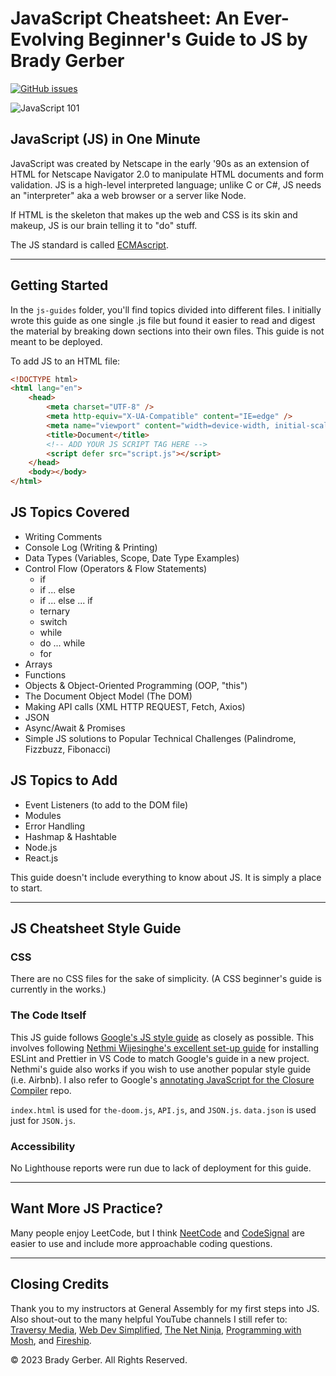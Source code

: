 # JavaScript Cheatsheet: An Ever-Evolving Beginner's Guide to JS by Brady Gerber

[![GitHub issues](https://img.shields.io/github/issues/bg-write/javascript-cheatsheet?style=flat-square)](https://github.com/bg-write/javascript-cheatsheet/issues)

![JavaScript 101](https://doodleipsum.com/700?bg=D96363&i=2950d197771be2105d7d9a91975907bc)

## JavaScript (JS) in One Minute

JavaScript was created by Netscape in the early '90s as an extension of HTML for Netscape Navigator 2.0 to manipulate HTML documents and form validation. JS is a high-level interpreted language; unlike C or C#, JS needs an "interpreter" aka a web browser or a server like Node.

If HTML is the skeleton that makes up the web and CSS is its skin and makeup, JS is our brain telling it to "do" stuff.

The JS standard is called [ECMAscript](https://www.ecma-international.org/publications-and-standards/standards/ecma-262/).

---

## Getting Started

In the `js-guides` folder, you'll find topics divided into different files. I initially wrote this guide as one single .js file but found it easier to read and digest the material by breaking down sections into their own files. This guide is not meant to be deployed.

To add JS to an HTML file:

```html
<!DOCTYPE html>
<html lang="en">
    <head>
        <meta charset="UTF-8" />
        <meta http-equiv="X-UA-Compatible" content="IE=edge" />
        <meta name="viewport" content="width=device-width, initial-scale=1.0" />
        <title>Document</title>
        <!-- ADD YOUR JS SCRIPT TAG HERE -->
        <script defer src="script.js"></script>
    </head>
    <body></body>
</html>
```

## JS Topics Covered

-   Writing Comments
-   Console Log (Writing & Printing)
-   Data Types (Variables, Scope, Date Type Examples)
-   Control Flow (Operators & Flow Statements)
    -   if
    -   if ... else
    -   if ... else ... if
    -   ternary
    -   switch
    -   while
    -   do ... while
    -   for
-   Arrays
-   Functions
-   Objects & Object-Oriented Programming (OOP, "this")
-   The Document Object Model (The DOM)
-   Making API calls (XML HTTP REQUEST, Fetch, Axios)
-   JSON
-   Async/Await & Promises
-   Simple JS solutions to Popular Technical Challenges (Palindrome, Fizzbuzz, Fibonacci)

## JS Topics to Add

-   Event Listeners (to add to the DOM file)
-   Modules
-   Error Handling
-   Hashmap & Hashtable
-   Node.js
-   React.js

This guide doesn't include everything to know about JS. It is simply a place to start.

---

## JS Cheatsheet Style Guide

### CSS

There are no CSS files for the sake of simplicity. (A CSS beginner's guide is currently in the works.)

### The Code Itself

This JS guide follows [Google's JS style guide](https://google.github.io/styleguide/jsguide.html) as closely as possible. This involves following [Nethmi Wijesinghe's excellent set-up guide](https://enlear.academy/how-to-set-up-airbnb-style-guide-82413ea6c5f2) for installing ESLint and Prettier in VS Code to match Google's guide in a new project. Nethmi's guide also works if you wish to use another popular style guide (i.e. Airbnb). I also refer to Google's [annotating JavaScript for the Closure Compiler](https://github.com/google/closure-compiler/wiki/Annotating-JavaScript-for-the-Closure-Compiler#return-type-description) repo.

`index.html` is used for `the-doom.js`, `API.js`, and `JSON.js`. `data.json` is used just for `JSON.js`.

### Accessibility

No Lighthouse reports were run due to lack of deployment for this guide.

---

## Want More JS Practice?

Many people enjoy LeetCode, but I think [NeetCode](https://neetcode.io/) and [CodeSignal](https://codesignal.com/) are easier to use and include more approachable coding questions.

---

## Closing Credits

Thank you to my instructors at General Assembly for my first steps into JS. Also shout-out to the many helpful YouTube channels I still refer to: [Traversy Media](https://www.youtube.com/c/TraversyMedia), [Web Dev Simplified](https://www.youtube.com/c/WebDevSimplified), [The Net Ninja](https://www.youtube.com/c/TheNetNinja), [Programming with Mosh](https://www.youtube.com/c/programmingwithmosh), and [Fireship](https://www.youtube.com/watch?v=lkIFF4maKMU).

© 2023 Brady Gerber. All Rights Reserved.
